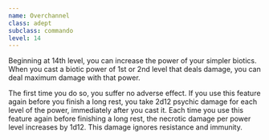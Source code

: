```yaml
---
name: Overchannel
class: adept
subclass: commando
level: 14
---
```

Beginning at 14th level, you can increase the power of your simpler biotics. When you cast a biotic power of 1st or 2nd level that deals damage,
you can deal maximum damage with that power.

The first time you do so, you suffer no adverse effect. If you use this feature again before you finish a long rest, you
take 2d12 psychic damage for each level of the power, immediately after you cast it. Each time you use this feature again
before finishing a long rest, the necrotic damage per power level increases by 1d12. This damage ignores resistance and
immunity.
